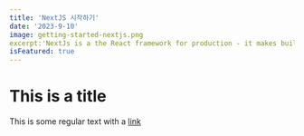 ```yaml
---
title: 'NextJS 시작하기'
date: '2023-9-10'
image: getting-started-nextjs.png
excerpt:'NextJs is a the React framework for production - it makes building fullstack React apps and sites a breeze and ships with built-in SSR.'
isFeatured: true
---
```


# This is a title

This is some regular text with a [link](https://google.com)
